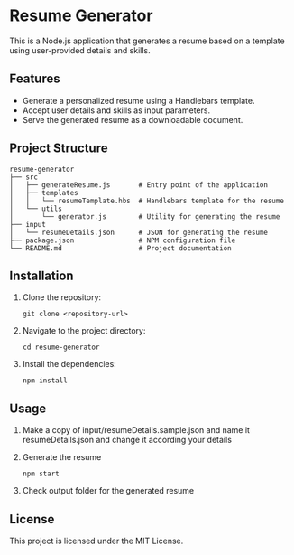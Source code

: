 # Resume Generator

This is a Node.js application that generates a resume based on a template using user-provided details and skills. 

## Features

- Generate a personalized resume using a Handlebars template.
- Accept user details and skills as input parameters.
- Serve the generated resume as a downloadable document.

## Project Structure

```
resume-generator
├── src
│   ├── generateResume.js       # Entry point of the application
│   ├── templates
│   │   └── resumeTemplate.hbs  # Handlebars template for the resume
│   └── utils
│       └── generator.js        # Utility for generating the resume
├── input
│   └── resumeDetails.json      # JSON for generating the resume
├── package.json                # NPM configuration file
└── README.md                   # Project documentation
```

## Installation

1. Clone the repository:
   ```
   git clone <repository-url>
   ```

2. Navigate to the project directory:
   ```
   cd resume-generator
   ```

3. Install the dependencies:
   ```
   npm install
   ```

## Usage

1. Make a copy of input/resumeDetails.sample.json and name it resumeDetails.json and change it according your details

2. Generate the resume
   ```
   npm start
   ```

3. Check output folder for the generated resume

## License

This project is licensed under the MIT License.